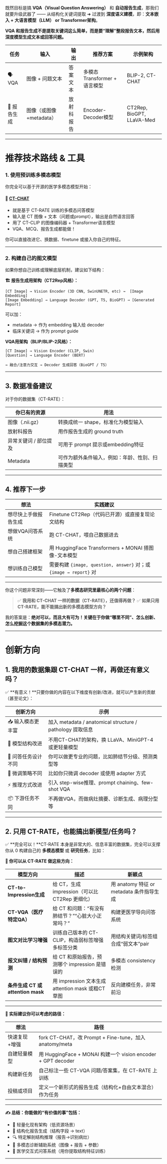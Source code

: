 既然目标是搞 **VQA（Visual Question Answering）** 和 **自动报告生成**，那我们就要升级武器了 —— 从结构化关键词提取 ➜ 过渡到 **深度语义建模**，即：**文本嵌入 + 大语言模型（LLM） or Transformer架构**。

**VQA 和报告生成不是提取关键词这么简单，而是要“理解”整段报告文本，然后用深度模型生成文本或回答问题。**

| 任务       | 输入                    | 输出       | 推荐方案                     | 示例架构                  |
| ---------- | ----------------------- | ---------- | ---------------------------- | ------------------------- |
| 🗣️ VQA      | 图像 + 问题文本         | 答案文本   | 多模态Transformer + 语言模型 | BLIP-2, CT-CHAT           |
| 📝 报告生成 | 图像（或图像+metadata） | 放射科报告 | Encoder-Decoder模型          | CT2Rep, BioGPT, LLaVA-Med |

------

# 推荐技术路线 & 工具

### 1. 使用预训练多模态模型

你完全可以基于开源的医学多模态模型开始：

#### 🔹 [**CT-CHAT**](https://github.com/ibrahimethemhamamci/CT-CHAT)

- 就是基于 CT-RATE 训练的多模态问答模型
- 输入是 CT 图像 + 文本（问题或prompt），输出是自然语言回答
- 用了 CT-CLIP 的图像编码器 + Transformer语言模型
- VQA、MCQ、报告生成都能做！

你可以直接改进它、换数据、finetune 或接入你自己的特征。

------

### 2. 构建自己的图文模型

如果你想自己训练或理解底层机制，建议如下结构：

**🏗️ 报告生成用架构（CT2Rep风格）：**

```text
[CT Image] → Vision Encoder (3D CNN, SwinUNETR, etc) →  [Image Embedding]
[Image Embedding] → Language Decoder (GPT, T5, BioGPT) → [Generated Report]
```

可以加：

- metadata → 作为 embedding 输入给 decoder
- 临床关键词 → 作为 prompt guide

**VQA用架构（BLIP/BLIP-2风格）：**

```text
[CT Image] → Vision Encoder (CLIP, Swin)
[Question] → Language Encoder (BERT)

→ 融合/注意力交互 → Decoder 生成回答（BioGPT / T5）
```

------

## 3. 数据准备建议

对于你的数据集（CT-RATE）：

| 你已有的资源          | 用法                                           |
| --------------------- | ---------------------------------------------- |
| 图像（.nii.gz）       | 转换成统一 shape，标准化为模型输入             |
| 放射科报告            | 用作报告生成的 ground truth                    |
| 异常关键词 / 部位提及 | 可用于 prompt 提示或embedding特征              |
| Metadata              | 可作为额外条件输入，例如：年龄、性别、扫描类型 |

------

## 4. 推荐下一步

| 想法                 | 实践建议                                                     |
| -------------------- | ------------------------------------------------------------ |
| 想尽快上手做报告生成 | Finetune CT2Rep（代码已开源）或直接复现论文结构              |
| 想做VQA问答系统      | 跑 CT-CHAT，喂自己数据进去                                   |
| 想自己搭建框架       | 用 HuggingFace Transformers + MONAI 搭图像-文本模型          |
| 想训练自己模型       | 需要构建 `{image, question, answer}` 对；或 `{image → report}` 对 |

------

你这个问题非常深刻——它触及了**多模态研究里最核心的两个问题**：

> ✅ **我用和 CT-CHAT 一样的数据（CT-RATE），还值得再做？**
>  ✅ **如果只用 CT-RATE，能不能搞出新的多模态模型方向？**

我的答案是：**绝对可以，而且大有可为！关键在于你做“哪里不同”、怎么创新、怎么挖掘这个数据集的多模态潜力。**

------

# 创新方向

## **1. 我用的数据集跟 CT-CHAT 一样，再做还有意义吗？**

✅ **有意义！**只要你做的内容在以下维度有创新/改进，就可以产生新的贡献（甚至论文）：

| 创新方向           | 示例                                                      |
| ------------------ | --------------------------------------------------------- |
| 📥 输入模态更丰富   | 加入 metadata / anatomical structure / pathology 提取信息 |
| 🧠 模型结构改进     | 不用CT-CHAT的架构，换 LLaVA、MiniGPT-4 或更轻量模型       |
| 💬 问答任务设计不同 | 你可以做更专业的问题，比如肺结节分级、预测类型等          |
| 🔀 微调策略不同     | 比如你只微调 decoder 或使用 adapter 方式                  |
| ⚡ 推理方式改进     | 引入 step-wise推理、prompt chaining、few-shot VQA         |
| 📦 下游任务不同     | 不再做VQA，而做病灶摘要、诊断生成、病理分型等             |

------

## **2. 只用 CT-RATE，也能搞出新模型/任务吗？**

✅ **完全可以！**CT-RATE 本身是非常大的、信息丰富的数据集，完全可以支撑你从 0 构建自己的 **多模态模型** 或 **研究任务**，比如：

**🧠 你可以从 CT-RATE 做这些方向：**

| 模型方向                          | 描述                                             | 新颖点                                   |
| --------------------------------- | ------------------------------------------------ | ---------------------------------------- |
| **CT-to-Impression生成**          | 给 CT，生成 impression（可以比 CT2Rep 更细化）   | 用 anatomy 特征 or metadata 条件指导生成 |
| **CT-VQA（医疗特定QA）**          | 给 CT 和问题：“有没有肺结节？”“心脏大小正常吗？” | 构建更医学导向问答系统                   |
| **图文对比学习增强**              | 训练自己版本的 CT-CLIP，构造弱标签增强多标签分类 | 用结构关键词/标签组合成“弱文本”pair      |
| **报文纠错 / 结构预测**           | 给 CT 和原始报告，预测哪个 impression 是错误的   | 多模态 consistency 检测                  |
| **条件生成 CT 或 attention mask** | 用 impression 文本生成 attention mask 或粗CT草图 | 反向建模任务，非常前沿                   |

------

**🚀 实际建议你可以考虑的路径：**

| 想法          | 路径                                                         |
| ------------- | ------------------------------------------------------------ |
| 快速复现+增强 | fork CT-CHAT，改 Prompt + Fine-tune，加入 anatomy/meta       |
| 自建轻量模型  | 用 HuggingFace + MONAI 构建一个 vision encoder + GPT decoder |
| 构建新任务    | 自己标注一些 CT-VQA 问题/答案集，在 CT-RATE 上训练           |
| 投稿或项目    | 定义一个新形式的报告生成（结构化+自由文本混合）作为任务      |

------

**✍️ 总结：你能做的“有价值的事”包括：**

- 🚀 轻量化现有架构（低资源场景）
- 🔄 结构化报告生成（结构字段 → text）
- 🔍 特定解剖结构推理（报告→识别病灶）
- 🔧 多模态诊断辅助系统（图像 + 报告 + 参数）
- 💬 医学交互式问答系统（用你提取结构特征训练）

---



